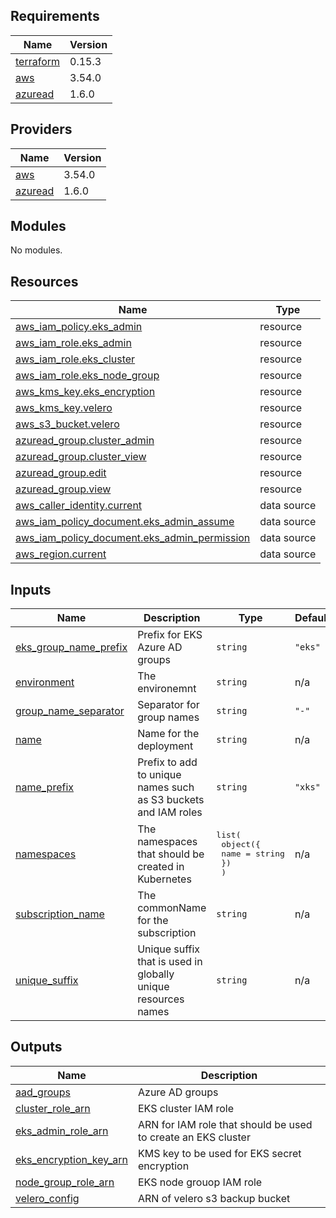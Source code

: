 ## Requirements

| Name | Version |
|------|---------|
| <a name="requirement_terraform"></a> [terraform](#requirement\_terraform) | 0.15.3 |
| <a name="requirement_aws"></a> [aws](#requirement\_aws) | 3.54.0 |
| <a name="requirement_azuread"></a> [azuread](#requirement\_azuread) | 1.6.0 |

## Providers

| Name | Version |
|------|---------|
| <a name="provider_aws"></a> [aws](#provider\_aws) | 3.54.0 |
| <a name="provider_azuread"></a> [azuread](#provider\_azuread) | 1.6.0 |

## Modules

No modules.

## Resources

| Name | Type |
|------|------|
| [aws_iam_policy.eks_admin](https://registry.terraform.io/providers/hashicorp/aws/3.54.0/docs/resources/iam_policy) | resource |
| [aws_iam_role.eks_admin](https://registry.terraform.io/providers/hashicorp/aws/3.54.0/docs/resources/iam_role) | resource |
| [aws_iam_role.eks_cluster](https://registry.terraform.io/providers/hashicorp/aws/3.54.0/docs/resources/iam_role) | resource |
| [aws_iam_role.eks_node_group](https://registry.terraform.io/providers/hashicorp/aws/3.54.0/docs/resources/iam_role) | resource |
| [aws_kms_key.eks_encryption](https://registry.terraform.io/providers/hashicorp/aws/3.54.0/docs/resources/kms_key) | resource |
| [aws_kms_key.velero](https://registry.terraform.io/providers/hashicorp/aws/3.54.0/docs/resources/kms_key) | resource |
| [aws_s3_bucket.velero](https://registry.terraform.io/providers/hashicorp/aws/3.54.0/docs/resources/s3_bucket) | resource |
| [azuread_group.cluster_admin](https://registry.terraform.io/providers/hashicorp/azuread/1.6.0/docs/resources/group) | resource |
| [azuread_group.cluster_view](https://registry.terraform.io/providers/hashicorp/azuread/1.6.0/docs/resources/group) | resource |
| [azuread_group.edit](https://registry.terraform.io/providers/hashicorp/azuread/1.6.0/docs/resources/group) | resource |
| [azuread_group.view](https://registry.terraform.io/providers/hashicorp/azuread/1.6.0/docs/resources/group) | resource |
| [aws_caller_identity.current](https://registry.terraform.io/providers/hashicorp/aws/3.54.0/docs/data-sources/caller_identity) | data source |
| [aws_iam_policy_document.eks_admin_assume](https://registry.terraform.io/providers/hashicorp/aws/3.54.0/docs/data-sources/iam_policy_document) | data source |
| [aws_iam_policy_document.eks_admin_permission](https://registry.terraform.io/providers/hashicorp/aws/3.54.0/docs/data-sources/iam_policy_document) | data source |
| [aws_region.current](https://registry.terraform.io/providers/hashicorp/aws/3.54.0/docs/data-sources/region) | data source |

## Inputs

| Name | Description | Type | Default | Required |
|------|-------------|------|---------|:--------:|
| <a name="input_eks_group_name_prefix"></a> [eks\_group\_name\_prefix](#input\_eks\_group\_name\_prefix) | Prefix for EKS Azure AD groups | `string` | `"eks"` | no |
| <a name="input_environment"></a> [environment](#input\_environment) | The environemnt | `string` | n/a | yes |
| <a name="input_group_name_separator"></a> [group\_name\_separator](#input\_group\_name\_separator) | Separator for group names | `string` | `"-"` | no |
| <a name="input_name"></a> [name](#input\_name) | Name for the deployment | `string` | n/a | yes |
| <a name="input_name_prefix"></a> [name\_prefix](#input\_name\_prefix) | Prefix to add to unique names such as S3 buckets and IAM roles | `string` | `"xks"` | no |
| <a name="input_namespaces"></a> [namespaces](#input\_namespaces) | The namespaces that should be created in Kubernetes | <pre>list(<br>    object({<br>      name = string<br>    })<br>  )</pre> | n/a | yes |
| <a name="input_subscription_name"></a> [subscription\_name](#input\_subscription\_name) | The commonName for the subscription | `string` | n/a | yes |
| <a name="input_unique_suffix"></a> [unique\_suffix](#input\_unique\_suffix) | Unique suffix that is used in globally unique resources names | `string` | n/a | yes |

## Outputs

| Name | Description |
|------|-------------|
| <a name="output_aad_groups"></a> [aad\_groups](#output\_aad\_groups) | Azure AD groups |
| <a name="output_cluster_role_arn"></a> [cluster\_role\_arn](#output\_cluster\_role\_arn) | EKS cluster IAM role |
| <a name="output_eks_admin_role_arn"></a> [eks\_admin\_role\_arn](#output\_eks\_admin\_role\_arn) | ARN for IAM role that should be used to create an EKS cluster |
| <a name="output_eks_encryption_key_arn"></a> [eks\_encryption\_key\_arn](#output\_eks\_encryption\_key\_arn) | KMS key to be used for EKS secret encryption |
| <a name="output_node_group_role_arn"></a> [node\_group\_role\_arn](#output\_node\_group\_role\_arn) | EKS node grouop IAM role |
| <a name="output_velero_config"></a> [velero\_config](#output\_velero\_config) | ARN of velero s3 backup bucket |
